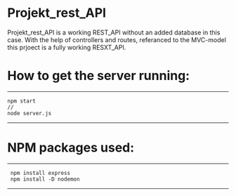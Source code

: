 # Projekt_rest_API
Projekt_rest_API is a working REST_API without an added database in this case. With the help  of controllers and routes, referanced to the MVC-model this prjoect is a fully working RESXT_API.
# How to get the server running:
---
``` 
npm start
//
node server.js
``` 
---
# NPM packages used:
---
``` 
 npm install express 
 npm install -D nodemon
``` 
---
